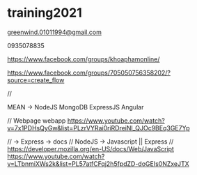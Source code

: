 # training2021



greenwind.01011994@gmail.com

0935078835

https://www.facebook.com/groups/khoaphamonline/

https://www.facebook.com/groups/705050756358202/?source=create_flow

//

MEAN -> NodeJS MongoDB ExpressJS Angular

// Webpage webapp https://www.youtube.com/watch?v=7x1PDHsQyGw&list=PLzrVYRai0riRDreiNl_QJOc9BEq3GE7Yp

// -> Express -> docs // NodeJS -> Javascript || Express // https://developer.mozilla.org/en-US/docs/Web/JavaScript https://www.youtube.com/watch?v=LTbnmiXWs2k&list=PL57atfCFqj2h5fpdZD-doGEIs0NZxeJTX
